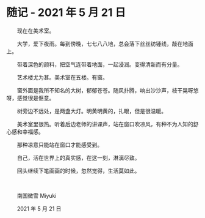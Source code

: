 # 随记 - 2021 年 5 月 21 日

　　现在在美术室。

　　大学，爱下夜雨。每到傍晚，七七八八地，总会落下丝丝纺锤线，敲在地面上。

　　带着深色的颜料，把空气连带着地面，一起浸润。变得清新而有分量。

　　艺术楼尤为甚。美术室在五楼。有窗。

　　窗外面是我所不知名的大树，郁郁苍苍。随风扑腾，响出沙沙声，枝干晃呀悠呀，感觉很是惬意。

　　树旁边不远处，是两盏大灯。明黄明黄的，扎眼，但是很温暖。

　　美术室里很热。听着后边老师的讲课声，站在窗口吹凉风，有种不为人知的舒心感和幸福感。

　　那种凉意只能站在窗口才能感受到。

　　自己，活在世界上的真实感，在这一刻，淋漓尽致。

　　回头继续下笔画画的时候，忽然觉得，生活莫如此。

<br />

　　南国微雪 Miyuki

　　2021 年 5 月 21 日